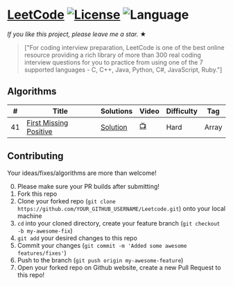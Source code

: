 # [LeetCode](https://leetcode.com/problemset/algorithms/) [![License](https://img.shields.io/badge/license-Apache_2.0-blue.svg)](https://github.com/zouariste/Leetcode/blob/main/LICENSE)  ![Language](https://img.shields.io/badge/language-Python%20%2F%20C++-blue.svg) 

_If you like this project, please leave me a star._ &#9733;

> ["For coding interview preparation, LeetCode is one of the best online resource providing a rich library of more than 300 real coding interview questions for you to practice from using one of the 7 supported languages - C, C++, Java, Python, C#, JavaScript, Ruby."]
## Algorithms

|  #  |      Title     |   Solutions   | Video  | Difficulty  | Tag                   
|-----|----------------|---------------|--------|-------------|-------------
|41|[First Missing Positive](https://leetcode.com/problems/first-missing-positive/)|[Solution](https://github.com/zouariste/Leetcode/blob/main/Hard/41_First_Missing_Positive.py) |[:tv:](https://www.youtube.com/watch?v=RHDLFs11tCk)|Hard|Array|


## Contributing
Your ideas/fixes/algorithms are more than welcome!

0. Please make sure your PR builds after submitting!
1. Fork this repo
2. Clone your forked repo (`git clone https://github.com/YOUR_GITHUB_USERNAME/Leetcode.git`) onto your local machine
3. `cd` into your cloned directory, create your feature branch (`git checkout -b my-awesome-fix`)
4. `git add` your desired changes to this repo
5. Commit your changes (`git commit -m 'Added some awesome features/fixes'`)
6. Push to the branch (`git push origin my-awesome-feature`)
7. Open your forked repo on Github website, create a new Pull Request to this repo!

